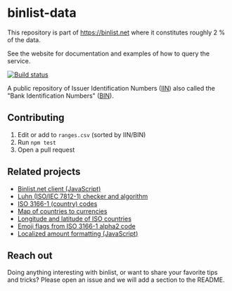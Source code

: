 # binlist-data

This repository is part of https://binlist.net where it constitutes roughly 2
% of the data.

See the website for documentation and examples of how to query the service.

[![Build status](https://api.travis-ci.org/binlist/data.svg)][BUILDSTATUS]

A public repository of Issuer Identification Numbers ([IIN][IIN]) also called
the "Bank Identification Numbers" ([BIN][BIN]).

## Contributing

1. Edit or add to `ranges.csv` (sorted by IIN/BIN)
2. Run `npm test`
3. Open a pull request

## Related projects

- [Binlist.net client (JavaScript)](https://github.com/paylike/binlookup)
- [Luhn (ISO/IEC 7812-1) checker and algorithm](https://github.com/paylike/luhn)
- [ISO 3166-1 (country) codes](https://github.com/srcagency/iso-3166-1-codes)
- [Map of countries to currencies](https://github.com/srcagency/country-currencies)
- [Longitude and latitude of ISO countries](https://github.com/srcagency/country-coords)
- [Emoji flags from ISO 3166-1 alpha2 code](https://github.com/srcagency/country-to-emoji-flag)
- [Localized amount formatting (JavaScript)](https://github.com/srcagency/amount-format)

## Reach out

Doing anything interesting with binlist, or want to share your favorite tips
and tricks? Please open an issue and we will add a section to the README.

[BIN]: http://en.wikipedia.org/wiki/Bank_card_number
[IIN]: http://en.wikipedia.org/wiki/Bank_card_number
[BUILDSTATUS]: https://travis-ci.org/binlist/data/builds
